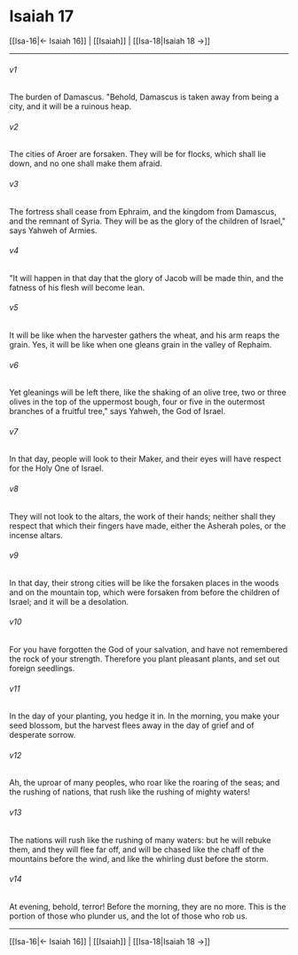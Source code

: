 # Isaiah 17

[[Isa-16|← Isaiah 16]] | [[Isaiah]] | [[Isa-18|Isaiah 18 →]]
***



###### v1 
The burden of Damascus. "Behold, Damascus is taken away from being a city, and it will be a ruinous heap. 

###### v2 
The cities of Aroer are forsaken. They will be for flocks, which shall lie down, and no one shall make them afraid. 

###### v3 
The fortress shall cease from Ephraim, and the kingdom from Damascus, and the remnant of Syria. They will be as the glory of the children of Israel," says Yahweh of Armies. 

###### v4 
"It will happen in that day that the glory of Jacob will be made thin, and the fatness of his flesh will become lean. 

###### v5 
It will be like when the harvester gathers the wheat, and his arm reaps the grain. Yes, it will be like when one gleans grain in the valley of Rephaim. 

###### v6 
Yet gleanings will be left there, like the shaking of an olive tree, two or three olives in the top of the uppermost bough, four or five in the outermost branches of a fruitful tree," says Yahweh, the God of Israel. 

###### v7 
In that day, people will look to their Maker, and their eyes will have respect for the Holy One of Israel. 

###### v8 
They will not look to the altars, the work of their hands; neither shall they respect that which their fingers have made, either the Asherah poles, or the incense altars. 

###### v9 
In that day, their strong cities will be like the forsaken places in the woods and on the mountain top, which were forsaken from before the children of Israel; and it will be a desolation. 

###### v10 
For you have forgotten the God of your salvation, and have not remembered the rock of your strength. Therefore you plant pleasant plants, and set out foreign seedlings. 

###### v11 
In the day of your planting, you hedge it in. In the morning, you make your seed blossom, but the harvest flees away in the day of grief and of desperate sorrow. 

###### v12 
Ah, the uproar of many peoples, who roar like the roaring of the seas; and the rushing of nations, that rush like the rushing of mighty waters! 

###### v13 
The nations will rush like the rushing of many waters: but he will rebuke them, and they will flee far off, and will be chased like the chaff of the mountains before the wind, and like the whirling dust before the storm. 

###### v14 
At evening, behold, terror! Before the morning, they are no more. This is the portion of those who plunder us, and the lot of those who rob us.

***
[[Isa-16|← Isaiah 16]] | [[Isaiah]] | [[Isa-18|Isaiah 18 →]]
